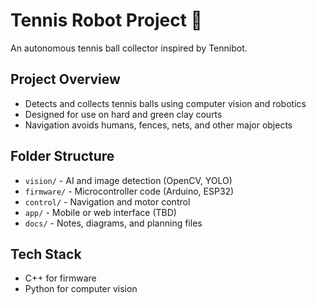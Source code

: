 # Tennis Robot Project 🎾

An autonomous tennis ball collector inspired by Tennibot.

## Project Overview
- Detects and collects tennis balls using computer vision and robotics
- Designed for use on hard and green clay courts
- Navigation avoids humans, fences, nets, and other major objects

## Folder Structure
- `vision/` - AI and image detection (OpenCV, YOLO)
- `firmware/` - Microcontroller code (Arduino, ESP32)
- `control/` - Navigation and motor control
- `app/` - Mobile or web interface (TBD)
- `docs/` - Notes, diagrams, and planning files

## Tech Stack
- C++ for firmware
- Python for computer vision
